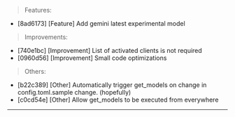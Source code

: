 > Features:
- [8ad6173] [Feature] Add gemini latest experimental model

> Improvements:
- [740e1bc] [Improvement] List of activated clients is not required
- [0960d56] [Improvement] Small code optimizations

> Others:
- [b22c389] [Other] Automatically trigger get_models on change in config.toml.sample change. (hopefully)
- [c0cd54e] [Other] Allow get_models to be executed from everywhere


---
